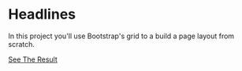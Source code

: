 # Headlines



In this project you'll use Bootstrap's grid to a build a page layout from scratch.





[See The Result](https://denishromenko.gitbooks.io/codeacademy_doc/content/html_css_projects/headlines.html)


